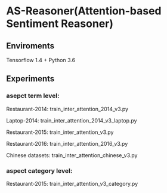 # AS-Reasoner(Attention-based Sentiment Reasoner)
## Enviroments
Tensorflow 1.4 + Python 3.6
## Experiments
### asepct term level:
Restaurant-2014: train_inter_attention_2014_v3.py

Laptop-2014: train_inter_attention_2014_v3_laptop.py

Restaurant-2015: train_inter_attention_v3.py

Restaurant-2016: train_inter_attention_2016_v3.py

Chinese datasets:  train_inter_attention_chinese_v3.py
### aspect category level:
Restaurant-2015: train_inter_attention_v3_category.py
